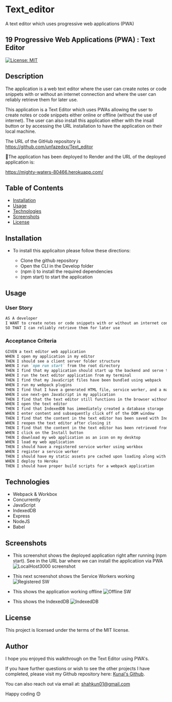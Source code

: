 # Text_editor
A text editor which uses progressive web applications (PWA)


## 19 Progressive Web Applications (PWA) : Text Editor

[![License: MIT](https://img.shields.io/badge/License-MIT-yellow.svg)](https://opensource.org/licenses/MIT)

## Description

The application is a web text editor where the user can create notes or code snippets with or without an internet connection and where the user can reliably retrieve them for later use.  

This application is a Text Editor which uses PWAs allowing the user to create notes or code snippets either online or offline  (without the use of internet). The user can also install this application either with the insall button or by accessing the URL installation to have the application on their local machine. 

The URL of the GitHub repository is https://github.com/unfazedxx/Text_editor

🚀The application has been deployed to Render and the URL of the deployed application is:
 
https://mighty-waters-80466.herokuapp.com/

## Table of Contents

* [Installation](#installation)
* [Usage](#usage)
* [Technologies](#technologies)
* [Screenshots](#screenshots)
* [License](#license)

## Installation

*  To install this applicaiton please follow these directions:

    - Clone the github repository
    - Open the CLI in the Develop folder
    - (npm i) to install the required dependencies
    - (npm start) to start the application
        

## Usage

### User Story
```md
AS A developer
I WANT to create notes or code snippets with or without an internet connection
SO THAT I can reliably retrieve them for later use
```

### Acceptance Criteria 
```md
GIVEN a text editor web application
WHEN I open my application in my editor
THEN I should see a client server folder structure
WHEN I run `npm run start` from the root directory
THEN I find that my application should start up the backend and serve the client
WHEN I run the text editor application from my terminal
THEN I find that my JavaScript files have been bundled using webpack
WHEN I run my webpack plugins
THEN I find that I have a generated HTML file, service worker, and a manifest file
WHEN I use next-gen JavaScript in my application
THEN I find that the text editor still functions in the browser without errors
WHEN I open the text editor
THEN I find that IndexedDB has immediately created a database storage
WHEN I enter content and subsequently click off of the DOM window
THEN I find that the content in the text editor has been saved with IndexedDB
WHEN I reopen the text editor after closing it
THEN I find that the content in the text editor has been retrieved from our IndexedDB
WHEN I click on the Install button
THEN I download my web application as an icon on my desktop
WHEN I load my web application
THEN I should have a registered service worker using workbox
WHEN I register a service worker
THEN I should have my static assets pre cached upon loading along with subsequent pages and static assets
WHEN I deploy to Heroku
THEN I should have proper build scripts for a webpack application
```


## Technologies
- Webpack & Workbox
- Concurrently
- JavaScript
- IndexedDB
- Express
- NodeJS
- Babel

## Screenshots

- This screenshot shows the deployed application right after running (npm start). See in the URL bar where we can install the applicatiion via PWA
![LocalHost3000 screenshot](image.png)

- This next screenshot shows the Service Workers working
![Registered SW](image-1.png)

- This shows the application working offline 
![Offline SW](image-2.png)

- This shows the IndexedDB 
![IndexedDB](<Screenshot 2024-01-29 at 7.45.18 PM.png>)

 
## License
This project is licensed under the terms of the MIT license.

## Author

I hope you enjoyed this walkthrough on the Text Editor using PWA's.

If you have further questions or wish to see the other projects I have completed, please visit my Github repository here: [Kunal's Github](https://github.com/unfazedxx).

You can also reach out via email at: 
<a href="mailto:shahkun01@gmail.com">shahkun01@gmail.com</a>

Happy coding 😊
